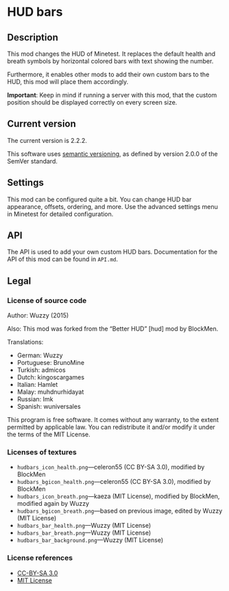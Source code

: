 # HUD bars

## Description
This mod changes the HUD of Minetest. It replaces the default health and breath
symbols by horizontal colored bars with text showing the number.

Furthermore, it enables other mods to add their own custom bars to the HUD,
this mod will place them accordingly.

**Important**: Keep in mind if running a server with this mod, that the custom
position should be displayed correctly on every screen size.

## Current version
The current version is 2.2.2.

This software uses [semantic versioning](http://semver.org), as defined by version 2.0.0 of the SemVer
standard.

## Settings
This mod can be configured quite a bit. You can change HUD bar appearance, offsets, ordering, and more.
Use the advanced settings menu in Minetest for detailed configuration.

## API
The API is used to add your own custom HUD bars.
Documentation for the API of this mod can be found in `API.md`.

## Legal
### License of source code
Author: Wuzzy (2015)

Also: This mod was forked from the “Better HUD” [hud] mod by BlockMen.

Translations:

* German: Wuzzy
* Portuguese: BrunoMine
* Turkish: admicos
* Dutch: kingoscargames
* Italian: Hamlet
* Malay: muhdnurhidayat
* Russian: Imk
* Spanish: wuniversales

This program is free software. It comes without any warranty, to
the extent permitted by applicable law. You can redistribute it
and/or modify it under the terms of the MIT License.

### Licenses of textures

* `hudbars_icon_health.png`—celeron55 (CC BY-SA 3.0), modified by BlockMen
* `hudbars_bgicon_health.png`—celeron55 (CC BY-SA 3.0), modified by BlockMen
* `hudbars_icon_breath.png`—kaeza (MIT License), modified by BlockMen, modified again by Wuzzy
* `hudbars_bgicon_breath.png`—based on previous image, edited by Wuzzy (MIT License)
* `hudbars_bar_health.png`—Wuzzy (MIT License)
* `hudbars_bar_breath.png`—Wuzzy (MIT License)
* `hudbars_bar_background.png`—Wuzzy (MIT License)

### License references

* [CC-BY-SA 3.0](https://creativecommons.org/licenses/by-sa/3.0/)
* [MIT License](https://opensource.org/licenses/MIT)

